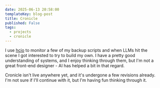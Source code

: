 ```yaml
---
date: 2025-06-13 20:58:00
templateKey: blog-post
title: Cronicle
published: False
tags:
  - projects
  - cronicle
---
```


I use [hcio](https://healthchecks.io) to monitor a few of my backup scripts and when LLMs hit the scene I got interested to try to build my own. I have a pretty good understanding of systems, and I enjoy thinking through them, but I'm not a great front-end designer - AI has helped a bit in that regard.

Cronicle isn't live anywhere yet, and it's undergone a few revisions already. I'm not sure if I'll continue with it, but I'm having fun thinking through it.